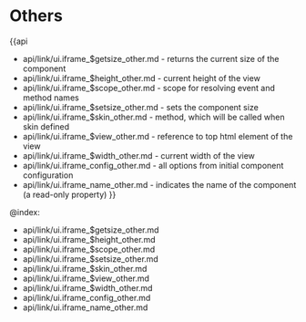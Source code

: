 Others
=======

{{api
- api/link/ui.iframe_$getsize_other.md - returns the current size of the component
- api/link/ui.iframe_$height_other.md - current height of the view
- api/link/ui.iframe_$scope_other.md - scope for resolving event and method names
- api/link/ui.iframe_$setsize_other.md - sets the component size
- api/link/ui.iframe_$skin_other.md - method, which will be called when skin defined
- api/link/ui.iframe_$view_other.md - reference to top html element of the view
- api/link/ui.iframe_$width_other.md - current width of the view
- api/link/ui.iframe_config_other.md - all options from initial component configuration
- api/link/ui.iframe_name_other.md - indicates the name of the component (a read-only property)
}}

@index:
- api/link/ui.iframe_$getsize_other.md
- api/link/ui.iframe_$height_other.md
- api/link/ui.iframe_$scope_other.md
- api/link/ui.iframe_$setsize_other.md
- api/link/ui.iframe_$skin_other.md
- api/link/ui.iframe_$view_other.md
- api/link/ui.iframe_$width_other.md
- api/link/ui.iframe_config_other.md
- api/link/ui.iframe_name_other.md


